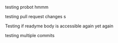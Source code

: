 testing probot hmmm

testing pull request changes
s

Testing if readyme body is accessible
again
yet again

testing multiple commits
